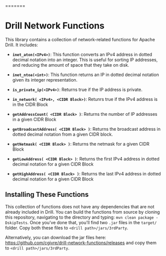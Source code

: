 =======
# Drill Network Functions
This library contains a collection of network-related functions for Apache Drill. It includes:

* **`inet_aton(<IPv4>)`**:  This function converts an IPv4 address in dotted decimal notation into an integer.  This is useful for sorting IP addresses, and reducing the amount of space that they take on disk.

* **`inet_ntoa(<int>)`**: This function returns an IP in dotted decimal notation given its integer representation. 

* **`is_private_ip(<IPv4>)`**:  Returns true if the IP address is private.

* **`in_network( <IPv4>, <CIDR Block>)`**: Retunrs true if the IPv4 address is in the CIDR Block

* **`getAddressCount( <CIDR Block> )`**: Returns the number of IP addresses in a given CIDR Block

* **`getBroadcastAddress( <CIDR Block> )`**:  Returns the broadcast address in dotted decimal notation from a given CIDR block.

* **`getNetmask( <CIDR Block> )`**:  Returns the netmask for a given CIDR Block

* **`getLowAddress( <CIDR Block> )`**:  Returns the first IPv4 address in dotted decimal notation for a given CIDR Block

* **`getHighAddress( <CIDR Block> )`**:  Returns the last IPv4 address in dotted decimal notation for a given CIDR Block

## Installing These Functions
This collection of functions does not have any dependencies that are not already included in Drill.  You can build the functions from source by cloning this repository, navigating to the directory and typing: 
`mvn clean package -DskipTests`.
Once you've done that, you'll find two `.jar` files in the `target/` folder.  Copy both these files to `<drill path>/jars/3rdParty`.

Alternatively, you can download the jar files here: https://github.com/cgivre/drill-network-functions/releases and copy them to `<drill path>/jars/3rdParty`.
